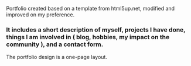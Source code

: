 Portfolio created based on a template from html5up.net, modified and improved on my preference. 

### It includes a short description of myself, projects I have done, things I am involved in ( blog, hobbies, my impact on the community ), and a contact form.

The portfolio design is a one-page layout.
